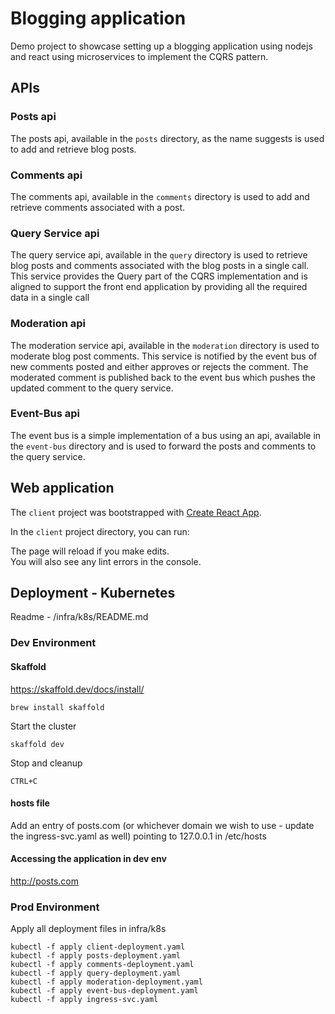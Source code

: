 # Blogging application

Demo project to showcase setting up a blogging application using nodejs and react using microservices to implement the CQRS pattern.

## APIs

### Posts api
The posts api, available in the `posts` directory, as the name suggests is used to add and retrieve blog posts. 

### Comments api
The comments api, available in the `comments` directory is used to add and retrieve comments associated with a post. 

### Query Service api
The query service api, available in the `query` directory is used to retrieve blog posts and comments associated with the blog posts in a single call. This service provides the Query part of the CQRS implementation and is aligned to support the front end application by providing all the required data in a single call 

### Moderation api
The moderation service api, available in the `moderation` directory is used to moderate blog post comments. This service is notified by the event bus of new comments posted and either approves or rejects the comment. The moderated comment is published back to the event bus which pushes the updated comment to the query service. 

### Event-Bus api
The event bus is a simple implementation of a bus using an api, available in the `event-bus` directory and is used to forward the posts and comments to the query service. 

## Web application

The `client` project was bootstrapped with [Create React App](https://github.com/facebook/create-react-app).

In the `client` project directory, you can run:

The page will reload if you make edits.<br />
You will also see any lint errors in the console.


## Deployment - Kubernetes

Readme - /infra/k8s/README.md

### Dev Environment

#### Skaffold

https://skaffold.dev/docs/install/

```Shell Script
brew install skaffold
```

Start the cluster
```
skaffold dev
```

Stop and cleanup
```
CTRL+C
```

#### hosts file
Add an entry of posts.com (or whichever domain we wish to use - update the ingress-svc.yaml as well) pointing to 127.0.0.1 in /etc/hosts

#### Accessing the application in dev env
http://posts.com

### Prod Environment

Apply all deployment files in infra/k8s
``` Shell Script
kubectl -f apply client-deployment.yaml
kubectl -f apply posts-deployment.yaml
kubectl -f apply comments-deployment.yaml
kubectl -f apply query-deployment.yaml
kubectl -f apply moderation-deployment.yaml
kubectl -f apply event-bus-deployment.yaml
kubectl -f apply ingress-svc.yaml
```